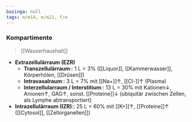 ```yaml
---
bazinga: null
tags: m/m14, m/m21, f/⚙️
---
```

### Kompartimente
> [[Wasserhaushalt]]
- **Extrazellulärraum (EZR)**
	- **Transzellulärraum**:: 1 L = 3% ([[Liquor]], [[Kammerwasser]], Körperhölen, [[Drüsen]])
	- **Intravasalraum**:: 3 L = 7% mit [[Na+]]↑, [[Cl-]]↑ (Plasma)
	- **Interzellularraum / Interstitium**:: 13 L = 30% mit Kationen↓, Anionen↑, GAG↑, sonst. [[Proteine]]↓ (ubiquitär zwischen Zellen, als Lymphe abtransportiert)
- **Intrazellulärraum (IZR)**:: 25 L = 60% mit [[K+]]↑, [[Proteine]]↑ ([[Cytosol]], [[Zellorganellen]])